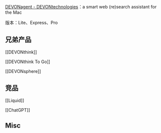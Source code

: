


[DEVONagent - DEVONtechnologies](https://devontechnologies.com/apps/devonagent)：a smart web (re)search assistant for the Mac

版本：Lite、Express、Pro


## 兄弟产品


[[DEVONthink]]

[[DEVONthink To Go]]

[[DEVONsphere]]

## 竞品

[[Liquid]]

[[ChatGPT]]

## Misc


